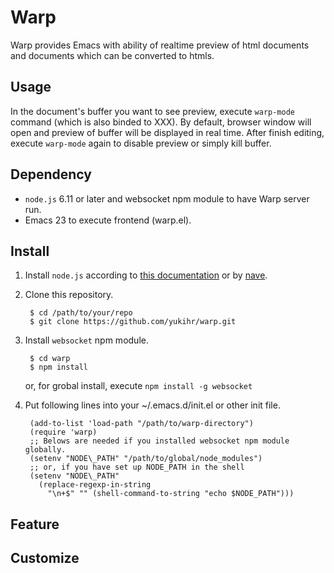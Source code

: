 # Warp

Warp provides Emacs with ability of realtime preview of html documents and documents which can be converted to htmls.

## Usage

In the document's buffer you want to see preview, execute `warp-mode` command (which is also binded to XXX).
By default, browser window will open and preview of buffer will be displayed in real time.
After finish editing, execute `warp-mode` again to disable preview or simply kill buffer.

## Dependency

- `node.js` 6.11 or later and websocket npm module to have Warp server run.
- Emacs 23 to execute frontend (warp.el).

## Install

1. Install `node.js` according to [this documentation](https://github.com/joyent/node/wiki/Installing-Node.js-via-package-manager) or by [nave](https://github.com/isaacs/nave).

2. Clone this repository.

        $ cd /path/to/your/repo
        $ git clone https://github.com/yukihr/warp.git

3. Install `websocket` npm module.

        $ cd warp
        $ npm install

    or, for grobal install, execute `npm install -g websocket`
  
4. Put following lines into your ~/.emacs.d/init.el or other init file.

        (add-to-list 'load-path "/path/to/warp-directory")
        (require 'warp)
        ;; Belows are needed if you installed websocket npm module globally.
        (setenv "NODE\_PATH" "/path/to/global/node_modules")
        ;; or, if you have set up NODE_PATH in the shell
        (setenv "NODE\_PATH"
          (replace-regexp-in-string
            "\n+$" "" (shell-command-to-string "echo $NODE_PATH")))

## Feature

## Customize
